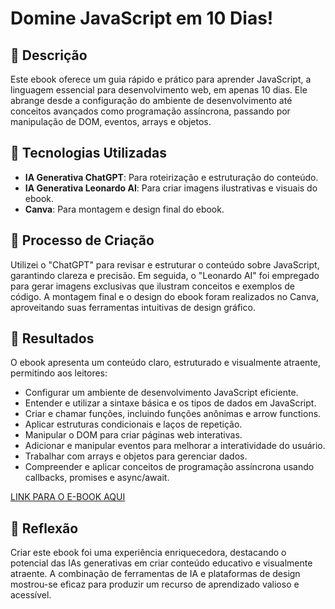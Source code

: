 # Domine JavaScript em 10 Dias!

## 📒 Descrição
Este ebook oferece um guia rápido e prático para aprender JavaScript, a linguagem essencial para desenvolvimento web, em apenas 10 dias. Ele abrange desde a configuração do ambiente de desenvolvimento até conceitos avançados como programação assíncrona, passando por manipulação de DOM, eventos, arrays e objetos.

## 🤖 Tecnologias Utilizadas
- **IA Generativa ChatGPT**: Para roteirização e estruturação do conteúdo.
- **IA Generativa Leonardo AI**: Para criar imagens ilustrativas e visuais do ebook.
- **Canva**: Para montagem e design final do ebook.

## 🧐 Processo de Criação
Utilizei o "ChatGPT" para revisar e estruturar o conteúdo sobre JavaScript, garantindo clareza e precisão. Em seguida, o "Leonardo AI" foi empregado para gerar imagens exclusivas que ilustram conceitos e exemplos de código. A montagem final e o design do ebook foram realizados no Canva, aproveitando suas ferramentas intuitivas de design gráfico.

## 🚀 Resultados
O ebook apresenta um conteúdo claro, estruturado e visualmente atraente, permitindo aos leitores:
- Configurar um ambiente de desenvolvimento JavaScript eficiente.
- Entender e utilizar a sintaxe básica e os tipos de dados em JavaScript.
- Criar e chamar funções, incluindo funções anônimas e arrow functions.
- Aplicar estruturas condicionais e laços de repetição.
- Manipular o DOM para criar páginas web interativas.
- Adicionar e manipular eventos para melhorar a interatividade do usuário.
- Trabalhar com arrays e objetos para gerenciar dados.
- Compreender e aplicar conceitos de programação assíncrona usando callbacks, promises e async/await.

[LINK PARA O E-BOOK AQUI](https://www.canva.com/design/DAGGbkPNIig/WfYMLiMf8WE4OvMtA3GfLQ/view?utm_content=DAGGbkPNIig&utm_campaign=designshare&utm_medium=link&utm_source=editor)


## 💭 Reflexão
Criar este ebook foi uma experiência enriquecedora, destacando o potencial das IAs generativas em criar conteúdo educativo e visualmente atraente. A combinação de ferramentas de IA e plataformas de design mostrou-se eficaz para produzir um recurso de aprendizado valioso e acessível.
